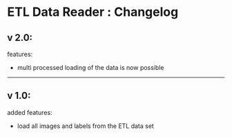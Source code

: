 # ETL Data Reader : Changelog

## v 2.0:
features:
- multi processed loading of the data is now possible

------------------------------------------------------------
## v 1.0:
added features:
- load all images and labels from the ETL data set